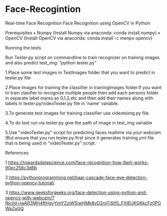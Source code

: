 # Face-Recogintion
Real-time Face Recognition
Face Recognition using OpenCV in Python

Prerequisites
• Numpy (Install Numpy via anaconda: conda install numpy) 
• OpenCV (Install OpenCV via anaconda: conda install -c menpo opencv)

Running the tests

Run Tester.py script on commandline to train recognizer on training images and also predict test_img: “python tester.py”

1.Place some test images in TestImages folder that you want to predict in tester.py file

2.Place Images for training the classifier in trainingImages folder.If you want to train clasifier to recognize multiple people then add each persons folder in separate label mares as 0,1,2,etc and then add their names along with labels in tester.py/videoTester.py file in 'name' variable.

3.To generate test images for training classifier use videotoimg.py file.

4.To do test run via tester.py give the path of image in test_img variable

5.Use "videoTester.py" script for predicting faces realtime via your webcam.(But ensure that you run tester.py first since it generates training.yml file that is being used in "videoTester.py" script.

References

1.https://towardsdatascience.com/face-recognition-how-lbph-works-90ec258c3d6b

2.https://pythonprogramming.net/haar-cascade-face-eye-detection-python-opencv-tutorial/

3.https://www.geeksforgeeks.org/face-detection-using-python-and-opencv-with-webcam/?fbclid=IwAR3MH4ftHgyYimYZziWSjwHMk8yD2rpTiSIfS_FXIEUKGKkcFz0PGWaZuGQ
